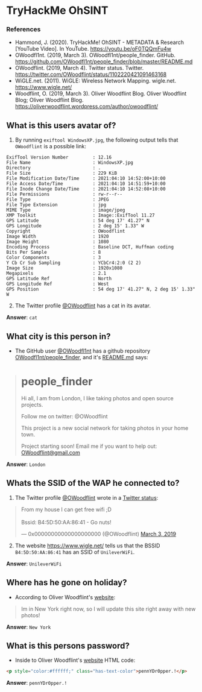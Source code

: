 # TryHackMe OhSINT
### References
* Hammond, J. (2020). TryHackMe! OhSINT - METADATA & Research [YouTube Video]. In YouTube. https://youtu.be/oF0TQQmFu4w
* OWoodfl1nt. (2019, March 3). OWoodfl1nt/people_finder. GitHub. https://github.com/OWoodfl1nt/people_finder/blob/master/README.md
* OWoodflint. (2019, March 4). Twitter status. Twitter. https://twitter.com/OWoodflint/status/1102220421091463168
* WiGLE.net. (2011). WiGLE: Wireless Network Mapping. wigle.net. https://www.wigle.net/
* Woodflint, O. (2019, March 3). Oliver Woodflint Blog. Oliver Woodflint Blog; Oliver Woodflint Blog. https://oliverwoodflint.wordpress.com/author/owoodflint/


## What is this users avatar of?
1. By running `exiftool WindowsXP.jpg`, the following output tells that `OWoodflint` is a possible link:
```
ExifTool Version Number         : 12.16
File Name                       : WindowsXP.jpg
Directory                       : .
File Size                       : 229 KiB
File Modification Date/Time     : 2021:04:10 14:52:00+10:00
File Access Date/Time           : 2021:04:10 14:51:59+10:00
File Inode Change Date/Time     : 2021:04:10 14:52:08+10:00
File Permissions                : rw-r--r--
File Type                       : JPEG
File Type Extension             : jpg
MIME Type                       : image/jpeg
XMP Toolkit                     : Image::ExifTool 11.27
GPS Latitude                    : 54 deg 17' 41.27" N
GPS Longitude                   : 2 deg 15' 1.33" W
Copyright                       : OWoodflint
Image Width                     : 1920
Image Height                    : 1080
Encoding Process                : Baseline DCT, Huffman coding
Bits Per Sample                 : 8
Color Components                : 3
Y Cb Cr Sub Sampling            : YCbCr4:2:0 (2 2)
Image Size                      : 1920x1080
Megapixels                      : 2.1
GPS Latitude Ref                : North
GPS Longitude Ref               : West
GPS Position                    : 54 deg 17' 41.27" N, 2 deg 15' 1.33" W
```
2. The Twitter profile [@OWoodflint](https://twitter.com/OWoodflint) has a cat in its avatar.

**Answer**: `cat`
## What city is this person in?
* The GitHub user [@OWoodfl1nt](https://github.com/OWoodfl1nt) has a github repository [OWoodfl1nt/people_finder](https://github.com/OWoodfl1nt/people_finder), and it's [README.md](https://github.com/OWoodfl1nt/people_finder/blob/master/README.md) says:
> # people_finder
> Hi all, I am from London, I like taking photos and open source projects.
>
> Follow me on twitter: @OWoodflint
> 
> This project is a new social network for taking photos in your home town.
> 
> Project starting soon! Email me if you want to help out: OWoodflint@gmail.com

**Answer**: `London`
## Whats the SSID of the WAP he connected to?
1. The Twitter profile [@OWoodflint](https://twitter.com/OWoodflint) wrote in a [Twitter status](https://twitter.com/OWoodflint/status/1102220421091463168):
<blockquote class="twitter-tweet"><p lang="en" dir="ltr">From my house I can get free wifi ;D<br><br>Bssid: B4:5D:50:AA:86:41 - Go nuts!</p>&mdash; 0x00000000000000000000 (@OWoodflint) <a href="https://twitter.com/OWoodflint/status/1102220421091463168?ref_src=twsrc%5Etfw">March 3, 2019</a></blockquote> <script async src="https://platform.twitter.com/widgets.js" charset="utf-8"></script>

2. The website https://www.wigle.net/ tells us that the BSSID `B4:5D:50:AA:86:41` has an SSID of `UnileverWiFi`.

**Answer**: `UnileverWiFi`
## Where has he gone on holiday?
* According to Oliver Woodflint's [website](https://oliverwoodflint.wordpress.com/author/owoodflint/):
> Im in New York right now, so I will update this site right away with new photos!

**Answer**: `New York`
## What is this persons password?
* Inside to Oliver Woodflint's [website](https://oliverwoodflint.wordpress.com/author/owoodflint/) HTML code:
```html
<p style="color:#ffffff;" class="has-text-color">pennYDr0pper.!</p>
```
**Answer**: `pennYDr0pper.!`